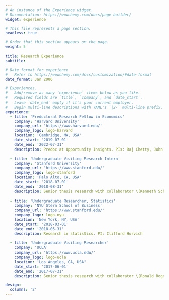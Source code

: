 ```yaml
---
# An instance of the Experience widget.
# Documentation: https://wowchemy.com/docs/page-builder/
widget: experience

# This file represents a page section.
headless: true

# Order that this section appears on the page.
weight: 5

title: Research Experience
subtitle:

# Date format for experience
#   Refer to https://wowchemy.com/docs/customization/#date-format
date_format: Jan 2006

# Experiences.
#   Add/remove as many `experience` items below as you like.
#   Required fields are `title`, `company`, and `date_start`.
#   Leave `date_end` empty if it's your current employer.
#   Begin multi-line descriptions with YAML's `|2-` multi-line prefix.
experience:
  - title: 'Predoctoral Research Fellow in Economics'
    company: 'Harvard University'
    company_url: 'https://www.harvard.edu/'
    company_logo: logo-harvard
    location: 'Cambridge, MA, USA'
    date_start: '2019-07-01'
    date_end: '2022-07-31'
    description: Predoc at Opportunity Insights. PIs: Raj Chetty, John Friedman, Nathaniel Hendren

  - title: 'Undergraduate Visiting Research Intern'
    company: 'Stanford University'
    company_url: 'https://www.stanford.edu/'
    company_logo: logo-stanford
    location: 'Palo Alto, CA, USA'
    date_start: '2018-07-01'
    date_end: '2018-08-31'
    description: Senior thesis research with collaborator \(Kenneth Scheve\)
    
  - title: 'Undergraduate Researcher, Statistics'
    company: 'NYU Stern School of Business'
    company_url: 'https://www.stanford.edu/'
    company_logo: logo-nyu
    location: 'New York, NY, USA'
    date_start: '2018-03-01'
    date_end: '2018-05-31'
    description: Research in statistics. PI: Clifford Hurvich
    
  - title: 'Undergraduate Visiting Researcher'
    company: 'UCLA'
    company_url: 'https://www.ucla.edu/'
    company_logo: logo-ucla
    location: 'Los Angeles, CA, USA'
    date_start: '2017-06-01'
    date_end: '2017-07-31'
    description: Senior thesis research with collaborator \(Ronald Rogowski\)

design:
  columns: '2'
---
```


